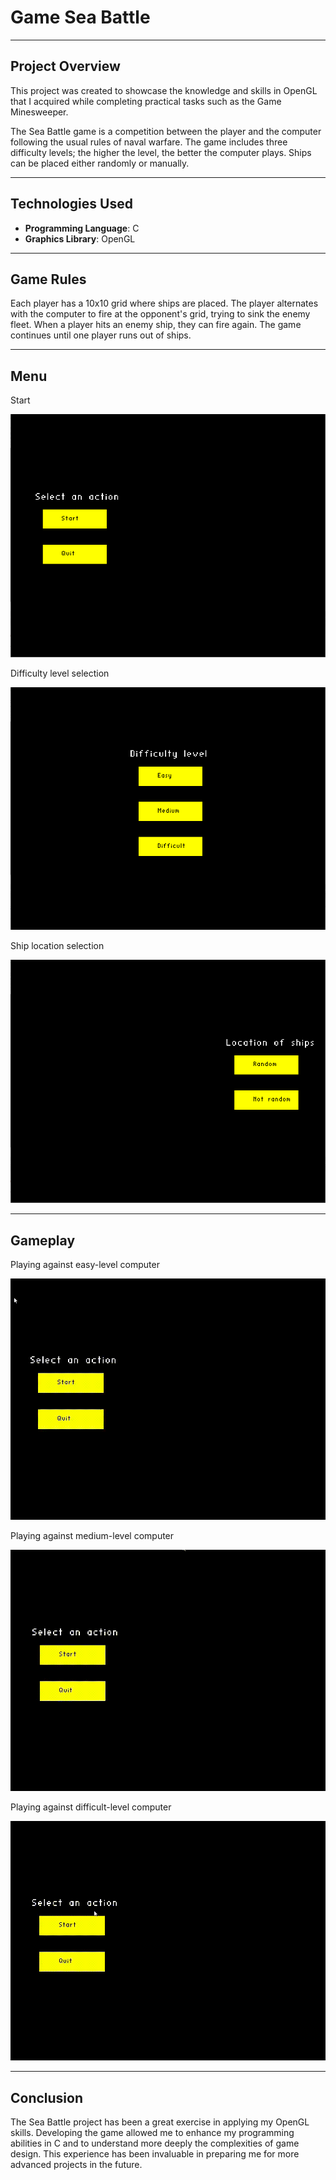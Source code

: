 # Game Sea Battle

---

## Project Overview

This project was created to showcase the knowledge and skills in OpenGL that I acquired while 
completing practical tasks such as the Game Minesweeper.

The Sea Battle game is a competition between the player and the computer following the usual rules 
of naval warfare. The game includes three difficulty levels; the higher the level, the better the 
computer plays. Ships can be placed either randomly or manually.

---

## Technologies Used

- **Programming Language**: C
- **Graphics Library**: OpenGL

---

## Game Rules

Each player has a 10x10 grid where ships are placed. The player alternates with the computer to fire at 
the opponent's grid, trying to sink the enemy fleet. When a player hits an enemy ship, they can fire again. 
The game continues until one player runs out of ships.

---

## Menu

Start

![Start](README_media/Menu/start.png)

Difficulty level selection

![Difficulty level selection](README_media/Menu/level.png)

Ship location selection

![Ship location selection](README_media/Menu/location.png)

---

## Gameplay

Playing against easy-level computer

![Easy level gameplay](README_media/Gameplay/easy.gif)

Playing against medium-level computer

![Medium level gameplay](README_media/Gameplay/medium.gif)

Playing against difficult-level computer

![Difficult level gameplay](README_media/Gameplay/difficult.gif)

---

## Conclusion

The Sea Battle project has been a great exercise in applying my OpenGL skills. Developing the game allowed 
me to enhance my programming abilities in C and to understand more deeply the complexities of game design. 
This experience has been invaluable in preparing me for more advanced projects in the future.
